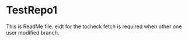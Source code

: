 # TestRepo1
This is ReadMe file.
eidt for the tocheck fetch is required when other one user modified branch.
